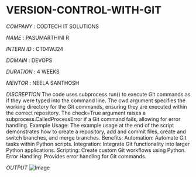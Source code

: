 # VERSION-CONTROL-WITH-GIT

*COMPANY* : CODTECH IT SOLUTIONS

*NAME*    : PASUMARTHINI R

*INTERN ID* : CT04WJ24

*DOMAIN* : DEVOPS

*DURATION* : 4 WEEKS

*MENTOR*   : NEELA SANTHOSH

*DISCREPTION*
   The code uses subprocess.run() to execute Git commands as if they were typed into the command line. The cwd argument specifies the working directory for the Git commands, ensuring they are executed within the correct repository. The check=True argument raises a subprocess.CalledProcessError if a Git command fails, allowing for error handling.
Example Usage:
The example usage at the end of the script demonstrates how to create a repository, add and commit files, create and switch branches, and merge branches.
Benefits:
Automation: Automate Git tasks within Python scripts.
Integration: Integrate Git functionality into larger Python applications.
Scripting: Create custom Git workflows using Python.
Error Handling: Provides error handling for Git commands.

*OUTPUT*
![Image](https://github.com/user-attachments/assets/33aff4a2-be9d-4d16-9a03-0b0935f8fb4a)
